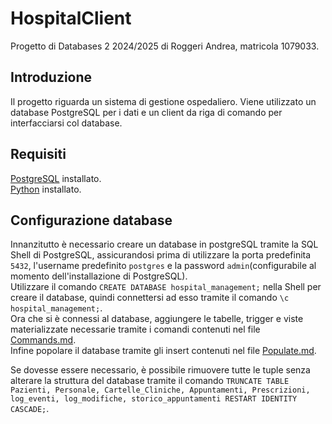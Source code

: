 # HospitalClient
Progetto di Databases 2 2024/2025 di Roggeri Andrea, matricola 1079033.
## Introduzione
Il progetto riguarda un sistema di gestione ospedaliero. Viene utilizzato un database PostgreSQL per i dati e un client da riga di comando per interfacciarsi col database.
## Requisiti
[PostgreSQL](https://www.enterprisedb.com/downloads/postgres-postgresql-downloads) installato. <br />
[Python](https://www.python.org/downloads/) installato.<br />
## Configurazione database
Innanzitutto è necessario creare un database in postgreSQL tramite la SQL Shell di PostgreSQL, assicurandosi prima di utilizzare la porta predefinita ```5432```, l'username predefinito ```postgres``` e la password ```admin```(configurabile al momento dell'installazione di PostgreSQL). <br />
Utilizzare il comando ```CREATE DATABASE hospital_management;``` nella Shell per creare il database, quindi connettersi ad esso tramite il comando ```\c hospital_management;```.<br />
Ora che si è connessi al database, aggiungere le tabelle, trigger e viste materializzate necessarie tramite i comandi contenuti nel file [Commands.md](https://github.com/a-roggeri/HospitalClient/blob/master/Commands.md).<br />
Infine popolare il database tramite gli insert contenuti nel file [Populate.md](https://github.com/a-roggeri/HospitalClient/blob/master/Populate.md).<br />

Se dovesse essere necessario, è possibile rimuovere tutte le tuple senza alterare la struttura del database tramite il comando ```TRUNCATE TABLE Pazienti, Personale, Cartelle_Cliniche, Appuntamenti, Prescrizioni, log_eventi, log_modifiche, storico_appuntamenti RESTART IDENTITY CASCADE;```.
